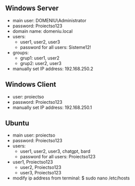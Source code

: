 ## Windows Server
- main user: DOMENIU\Administrator
- password: Proiectso123
- domain name: domeniu.local
- users:
  - user1, user2, user3
  - password for all users: Sisteme12!
- groups:
	- grup1: user1, user2
	- grup2: user2, user3
- manually set IP address: 192.168.250.2


## Windows Client
- user: proiectso
- password: Proiectso123
- manually set IP address: 192.168.250.1


## Ubuntu
- main user: proiectso
- password: Proiectso123
- users:
	- user1, user2, user3, chatgpt, bard
	- password for all users: Proiectso123
- user1, Proiectso123
	- user2, Proiectso123
	- user3, Proiectso123
- modify ip address from terminal: $ sudo nano /etc/hosts 
